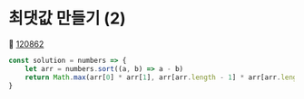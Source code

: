 # 최댓값 만들기 (2)
🔗 <a href="https://school.programmers.co.kr/learn/courses/30/lessons/120862">120862</a>

```javascript
const solution = numbers => {
    let arr = numbers.sort((a, b) => a - b)
    return Math.max(arr[0] * arr[1], arr[arr.length - 1] * arr[arr.length - 2])
}
```
